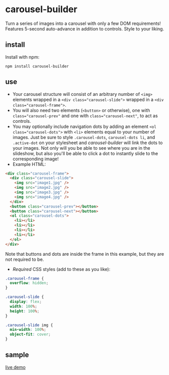 # carousel-builder

Turn a series of images into a carousel with only a few DOM requirements! Features 5-second auto-advance in addition to controls. Style to your liking.

## install

Install with npm:

```
npm install carousel-builder
```

## use

- Your carousel structure will consist of an arbitrary number of `<img>` elements wrapped in a `<div class="carousel-slide">` wrapped in a `<div class="carousel-frame">`.
- You will also need two elements (`<button>` or otherwise), one with `class="carousel-prev"` and one with `class="carousel-next"`, to act as controls.
- You may optionally include navigation dots by adding an element `<ol class="carousel-dots">` with `<li>` elements equal to your number of images. Just be sure to style `.carousel-dots`, `carousel-dots li`, and `.active-dot` on your stylesheet and _carousel-builder_ will link the dots to your images. Not only will you be able to see where you are in the slideshow, but also you'll be able to click a dot to instantly slide to the corresponding image!
- Example HTML:

```html
<div class="carousel-frame">
  <div class="carousel-slide">
    <img src="image1.jpg" />
    <img src="image2.jpg" />
    <img src="image3.jpg" />
    <img src="image4.jpg" />
  </div>
  <button class="carousel-prev"></button>
  <button class="carousel-next"></button>
  <ol class="carousel-dots">
    <li></li>
    <li></li>
    <li></li>
    <li></li>
  </ol>
</div>
```

Note that buttons and dots are inside the frame in this example, but they are not required to be.

- _Required_ CSS styles (add to these as you like):

```css
.carousel-frame {
  overflow: hidden;
}

.carousel-slide {
  display: flex;
  width: 100%;
  height: 100%;
}

.carousel-slide img {
  min-width: 100%;
  object-fit: cover;
}
```

## sample

[live demo](http://asbelljc.github.io/carousel-builder)
